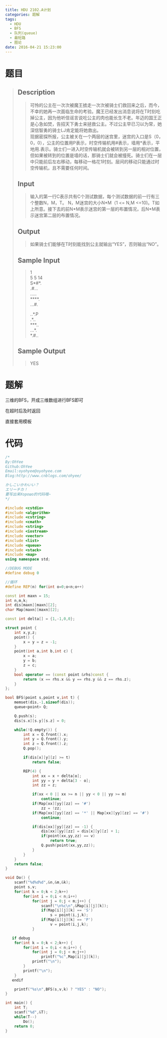```yaml
---
title: HDU 2102.A计划
categories: 题解
tags:
  - HDU
  - BFS
  - 队列(queue)
  - 最短路
  - 图论
date: 2016-04-21 15:23:00
---
```


# 题目

> ## Description  
> > 可怜的公主在一次次被魔王掳走一次次被骑士们救回来之后，而今，不幸的她再一次面临生命的考验。魔王已经发出消息说将在T时刻吃掉公主，因为他听信谣言说吃公主的肉也能长生不老。年迈的国王正是心急如焚，告招天下勇士来拯救公主。不过公主早已习以为常，她深信智勇的骑士LJ肯定能将她救出。  
> > 现据密探所报，公主被关在一个两层的迷宫里，迷宫的入口是S（0，0，0），公主的位置用P表示，时空传输机用#表示，墙用\*表示，平地用.表示。骑士们一进入时空传输机就会被转到另一层的相对位置，但如果被转到的位置是墙的话，那骑士们就会被撞死。骑士们在一层中只能前后左右移动，每移动一格花1时刻。层间的移动只能通过时空传输机，且不需要任何时间。  
>    <!--more-->
>   
> ## Input  
> > 输入的第一行C表示共有C个测试数据，每个测试数据的前一行有三个整数N，M，T。 N，M迷宫的大小N\*M（1 <= N,M <=10)。T如上所意。接下去的前N\*M表示迷宫的第一层的布置情况，后N\*M表示迷宫第二层的布置情况。  
>    
>   
> ## Output  
> > 如果骑士们能够在T时刻能找到公主就输出“YES”，否则输出“NO”。  
>    
>   
> ## Sample Input  
> > 1  
> > 5 5 14  
> > S\*#\*.  
> > .#...  
> > .....  
> > \*\*\*\*.  
> > ...#.  
> >   
> > ..\*.P  
> >.\*..  
> > \*\*\*..  
> > ...\*.  
> > \*.#..  
>    
>   
> ## Sample Output  
> > YES  

# 题解

 
三维的BFS，开成三维数组进行BFS即可  

在超时后及时返回  

直接套用模板  


# 代码

```cpp
/*
By:OhYee
Github:OhYee
Email:oyohyee@oyohyee.com
Blog:http://www.cnblogs.com/ohyee/

かしこいかわいい？
エリーチカ！
要写出来Хорошо的代码哦~
*/

#include <cstdio>
#include <algorithm>
#include <cstring>
#include <cmath>
#include <string>
#include <iostream>
#include <vector>
#include <list>
#include <queue>
#include <stack>
#include <map>
using namespace std;

//DEBUG MODE
#define debug 0

//循环
#define REP(n) for(int o=0;o<n;o++)

const int maxn = 15;
int n,m,k;
int dis[maxn][maxn][2];
char Map[maxn][maxn][2];

const int delta[] = {1,-1,0,0};

struct point {
    int x,y,z;
    point() {
        x = y = z = -1;
    }
    point(int a,int b,int c) {
        x = a;
        y = b;
        z = c;
    }
    bool operator == (const point &rhs)const {
        return (x == rhs.x && y == rhs.y && z == rhs.z);
    }
};

bool BFS(point s,point v,int t) {
    memset(dis,-1,sizeof(dis));
    queue<point> Q;

    Q.push(s);
    dis[s.x][s.y][s.z] = 0;

    while(!Q.empty()) {
        int x = Q.front().x;
        int y = Q.front().y;
        int z = Q.front().z;
        Q.pop();

        if(dis[x][y][z] >= t)
            return false;

        REP(4) {
            int xx = x + delta[o];
            int yy = y + delta[3 - o];
            int zz = z;

            if(xx < 0 || xx >= n || yy < 0 || yy >= m)
                continue;
            if(Map[xx][yy][zz] == '#')
                zz = !zz;
            if(Map[xx][yy][zz] == '*' || Map[xx][yy][zz] == '#')
                continue;

            if(dis[xx][yy][zz] == -1) {
                dis[xx][yy][zz] = dis[x][y][z] + 1;
                if(point(xx,yy,zz) == v)
                    return true;
                Q.push(point(xx,yy,zz));
            }
        }
    }
    return false;
}

void Do() {
    scanf("%d%d%d",&n,&m,&k);
    point s,v;
    for(int k = 0;k < 2;k++)
        for(int i = 0;i < n;i++)
            for(int j = 0;j < m;j++) {
                scanf("\n%c\n",&Map[i][j][k]);
                if(Map[i][j][k] == 'S')
                    s = point(i,j,k);
                if(Map[i][j][k] == 'P')
                    v = point(i,j,k);
            }

   if debug
    for(int k = 0;k < 2;k++) {
        for(int i = 0;i < n;i++) {
            for(int j = 0;j < m;j++)
                printf("%c",Map[i][j][k]);
            printf("\n");
        }
        printf("\n");
    }
   endif

    printf("%s\n",BFS(s,v,k) ? "YES" : "NO");
}

int main() {
    int T;
    scanf("%d",&T);
    while(T--)
        Do();
    return 0;
}
```
